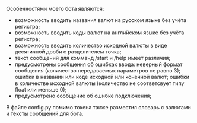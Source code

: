 Особенностями моего бота являются:
- возможность вводить названия валют на русском языке без учёта регистра;
- возможность вводить коды валют на английском языке без учёта регистра;
- возможность вводить количество исходной валюты в виде десятичной дроби с разделителем точка;
- текст сообщений для комманд /start и /help имеет различия;
- предусмотрены сообщения об ошибках ввода: неверный формат сообщения (количество передаваемых параметров не равно 3); ошибки в названии или коде исходной или конечной валют; ошибки в количестве исходной валюты (количество не соответсвует типу float или меньше 0);
- предусмотрено сообщение об ошибке подключения;

В файле config.py помимо токена также разместил словарь с валютами и тексты сообщений для бота.
